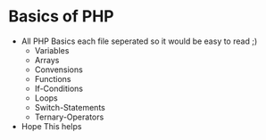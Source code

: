 # Basics of PHP
* All PHP Basics each file seperated so it would be easy to read ;)
  * Variables
  * Arrays
  * Convensions
  * Functions
  * If-Conditions
  * Loops
  * Switch-Statements
  * Ternary-Operators
* Hope This helps